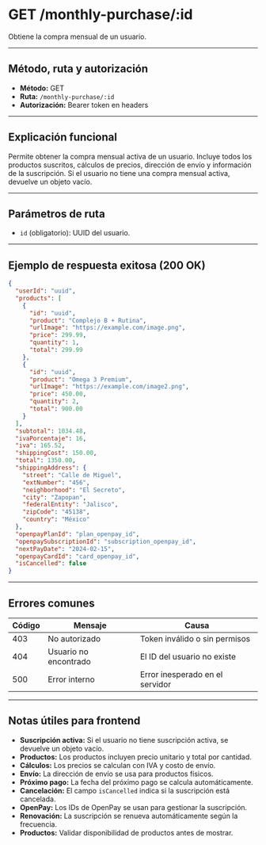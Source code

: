 # GET /monthly-purchase/:id

Obtiene la compra mensual de un usuario.

---

## Método, ruta y autorización
- **Método:** GET
- **Ruta:** `/monthly-purchase/:id`
- **Autorización:** Bearer token en headers

---

## Explicación funcional
Permite obtener la compra mensual activa de un usuario. Incluye todos los productos suscritos, cálculos de precios, dirección de envío y información de la suscripción. Si el usuario no tiene una compra mensual activa, devuelve un objeto vacío.

---

## Parámetros de ruta
- `id` (obligatorio): UUID del usuario.

---

## Ejemplo de respuesta exitosa (200 OK)
```json
{
  "userId": "uuid",
  "products": [
    {
      "id": "uuid",
      "product": "Complejo B + Rutina",
      "urlImage": "https://example.com/image.png",
      "price": 299.99,
      "quantity": 1,
      "total": 299.99
    },
    {
      "id": "uuid",
      "product": "Omega 3 Premium",
      "urlImage": "https://example.com/image2.png",
      "price": 450.00,
      "quantity": 2,
      "total": 900.00
    }
  ],
  "subtotal": 1034.48,
  "ivaPorcentaje": 16,
  "iva": 165.52,
  "shippingCost": 150.00,
  "total": 1350.00,
  "shippingAddress": {
    "street": "Calle de Miguel",
    "extNumber": "456",
    "neighborhood": "El Secreto",
    "city": "Zapopan",
    "federalEntity": "Jalisco",
    "zipCode": "45138",
    "country": "México"
  },
  "openpayPlanId": "plan_openpay_id",
  "openpaySubscriptionId": "subscription_openpay_id",
  "nextPayDate": "2024-02-15",
  "openpayCardId": "card_openpay_id",
  "isCancelled": false
}
```

---

## Errores comunes
| Código | Mensaje                        | Causa                                 |
|--------|--------------------------------|---------------------------------------|
| 403    | No autorizado                  | Token inválido o sin permisos         |
| 404    | Usuario no encontrado          | El ID del usuario no existe           |
| 500    | Error interno                  | Error inesperado en el servidor       |

---

## Notas útiles para frontend
- **Suscripción activa:** Si el usuario no tiene suscripción activa, se devuelve un objeto vacío.
- **Productos:** Los productos incluyen precio unitario y total por cantidad.
- **Cálculos:** Los precios se calculan con IVA y costo de envío.
- **Envío:** La dirección de envío se usa para productos físicos.
- **Próximo pago:** La fecha del próximo pago se calcula automáticamente.
- **Cancelación:** El campo `isCancelled` indica si la suscripción está cancelada.
- **OpenPay:** Los IDs de OpenPay se usan para gestionar la suscripción.
- **Renovación:** La suscripción se renueva automáticamente según la frecuencia.
- **Productos:** Validar disponibilidad de productos antes de mostrar. 